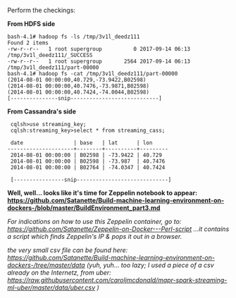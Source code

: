 
Perform the checkings: 

<b> From HDFS side </b>

```
bash-4.1# hadoop fs -ls /tmp/3v1l_deedz111
Found 2 items
-rw-r--r--   1 root supergroup          0 2017-09-14 06:13 /tmp/3v1l_deedz111/_SUCCESS
-rw-r--r--   1 root supergroup       2564 2017-09-14 06:13 /tmp/3v1l_deedz111/part-00000
bash-4.1# hadoop fs -cat /tmp/3v1l_deedz111/part-00000
(2014-08-01 00:00:00,40.729,-73.9422,B02598)
(2014-08-01 00:00:00,40.7476,-73.9871,B02598)
(2014-08-01 00:00:00,40.7424,-74.0044,B02598)
[---------------snip----------------------------]

```


<b>From Cassandra's side</b>

```
 cqlsh>use streaming_key;
 cqlsh:streaming_key>select * from streaming_cass;

 date                | base   | lat      | lon
---------------------+--------+----------+---------
 2014-08-01 00:00:00 | B02598 | -73.9422 | 40.729
 2014-08-01 00:00:00 | B02598 | -73.987  | 40.7476
 2014-08-01 00:00:00 | B02764 | -74.0347 | 40.7424
 
 [----------------snip-----------------------------]
 ```
 
 
<b> Well, well... looks like it's time for Zeppelin notebook to appear: https://github.com/Satanette/Build-machine-learning-environment-on-dockers-/blob/master/BuildEnvironment_part3.md </b>
 
 <i> For indications on how to use this Zeppelin container, go to: https://github.com/Satanette/Zeppelin-on-Docker---Perl-script 
 ...it contains a script which finds Zeppelin's IP & pops it out in a browser. </i>
 
 
 <i> the very small csv file can be found here: 
 https://github.com/Satanette/Build-machine-learning-environment-on-dockers-/tree/master/data 
 (yuh, yuh... too lazy; I used a piece of a csv already on the Internetz, from uber:
 https://raw.githubusercontent.com/caroljmcdonald/mapr-spark-streaming-ml-uber/master/data/uber.csv ) </i>
